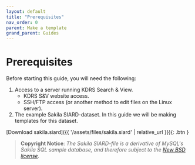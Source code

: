```yaml
---
layout: default
title: "Prerequisites"
nav_order: 0
parent: Make a template
grand_parent: Guides
---
```

# Prerequisites

Before starting this guide, you will need the following:

1. Access to a server running KDRS Search & View.
    - KDRS S&V website access.
    - SSH/FTP access (or another method to edit files on the Linux server).
2. The example Sakila SIARD-dataset. In this guide we will be making templates for this dataset.

[Download sakila.siard]({{ '/assets/files/sakila.siard' | relative_url }}){: .btn }

> **Copyright Notice**: *The Sakila SIARD-file is a derivative of MySQL's Sakila SQL sample database, and therefore subject to the [New BSD license](http://www.opensource.org/licenses/bsd-license.php).*

